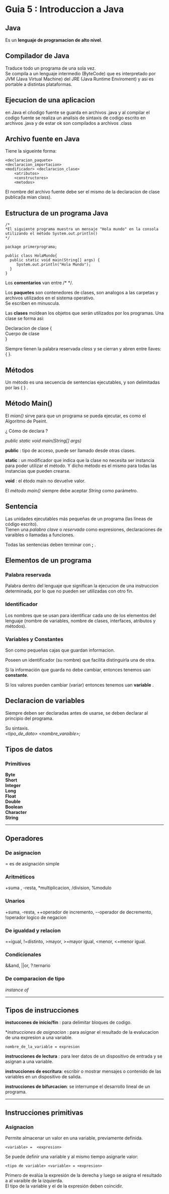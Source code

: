 # Guia 5 : Introduccion a Java

## Java

Es un **lenguaje de programacion de alto nivel**. <br>

## Compilador de Java

Traduce todo un programa de una sola vez. <br>
Se compila a un lenguaje intermedio (ByteCode) que es interpretado por JVM (Java Virtual Machine) del JRE (Java Runtime Enviroment) y asi es portable a distintas plataformas. <br>

## Ejecucion de una aplicacion

en Java el cñodigo fuente se guarda en archivos .java y al compilar el codigo fuente se realiza un analisis de sintaxis de codigo escrito en archivos .java y de estar ok son compilados a archivos .class <br>

## Archivo fuente en Java

Tiene la sigueinte forma:

```
<declaracion_paquete>
<declaracion_importacion>
<modificador> <declaracion_clase>
	<atributos>
	<constructores>
	<metodos>
```

El nombre del archivo fuente debe ser el mismo de la declaracion de clase publica(la mian class).<br>


## Estructura de un programa Java


```
/*
*El siguiente programa muestra un mensaje "Hola mundo" en la consola utilizando el método System.out.println()
*/

package primerprograma;

public class HolaMundo{
  public static void main(String[] args) {
     System.out.println("Hola Mundo");
  }	
}
```

Los **comentarios** van entre /* */.<br>

Los **paquetes** son contenedores de clases, son analogos a las carpetas y archivos utilizados en el sistema operativo. <br>
Se escriben en minuscula.<br>

Las **clases** moldean los objetos que serán utilizados por los programas. Una clase se forma asi: <br>

Declaracion de clase { <br>
Cuerpo de clase <br>
} <br>


Siempre tienen la palabra reservada *class* y se cierran y abren entre llaves: { }. <br>


## Métodos

Un método es una secuencia de sentencias ejecutables, y son delimitadas por las { }
. <br>

## Método Main()

El *mian()* sirve para que un programa se pueda ejecutar, es como el Algoritmo de Pseint. <br>

¿ Cómo de declara ? <br>

*public static void main(String[] args)*

**public** : tipo de acceso, puede ser llamado desde otras clases. <br>

**static** : un modificador que indica que la clase no necesita ser instancia para poder utilizar el método. Y dicho método es el mismo para todas las instancias que pueden crearse.<br>

**void** : el étodo main no devuelve valor. <br>

El *método main()* siempre debe aceptar *String* como parámetro. <br>


## Sentencia

Las unidades ejecutables más pequeñas de un programa (las líneas de código escrito). <br>
Tienen una *palabra clave* o *reservada* como expresiones, declaraciones de varaibles o llamadas a funciones. <br>

Todas las sentencias deben terminar con **;** . <br>


## Elementos de un programa

### Palabra reservada

Palabra dentro del lenguaje que significan la ejecucion de una instruccion determinada, por lo que no pueden ser utilizadas con otro fin. <br>

### Identificador

Los nombres que se usan para identificar cada uno de los elementos del lenguaje (nombre de variables, nombre de clases, interfaces, atributos y métodos). <br>

### Variables y Constantes


Son como pequeñas cajas que guardan informacion. <br>

Poseen un identificador (su nombre) que facilita distinguirla una de otra. <br>

Si la información que guarda no debe cambiar, entonces tenemos uan **constante**. <br>

Si los valores pueden cambiar (variar) entonces tenemos uan **variable** . <br>


## Declaracion de variables 

Siempre deben ser declaradas antes de usarse, se deben declarar al principio del programa. <br>

Su sintaxis. <br>
*<tipo_de_dato> <nombre_varaible>;* <br>

## Tipos de datos

### Primitivos

**Byte**<br>
**Short**<br>
**Integer**<br>
**Long**<br>
**Float**<br>
**Double**<br>
**Boolean**<br> 
**Character**<br>
**String**<br>

---

## Operadores

### De asignacion

= es de asignación simple

### Aritméticos

+suma , -resta, *multiplicacion, /division, %modulo <br>


### Unarios

+suma, -resta, ++operador de incremento, --operador de decremento,  !operador logico de negacion

### De igualdad y relacion

==igual, !=distinto, >mayor, >=mayor igual, <menor, <=menor igual.

### Condicionales

&&and, ||or, ?:ternario

### De comparacion de tipo

*instance of*

---

## Tipos de instrucciones

**instuccones de inicio/fin** : para delimitar bloques de codigo. <br>

**instrucciones de asignacion* : para asignar el resultado de la evalucacion de una expresion a una variable. <br>

```
nombre_de_la_variable = expresion
```


**instrucciones de lectura** : para leer datos de un dispositivo de entrada y se asignan a una variable. <br>

**instrucciones de escritura**: escribir o mostrar mensajes o contenido de las variables en un dispositivo de salida. <br>

**instrucciones de bifurcacion**: se interrumpe el desarrollo lineal de un programa.<br>

---


## Instrucciones primitivas

### Asignacion

Permite almacenar un valor en una variable, previamente definida. <br>

```
<variable> =  <expresion>
```

Se puede definir una variable y al mismo tiempo asignarle valor: <br>

```
<tipo de variable> <variable> = <expresion>
```


Primero de evalúa la expresión de la derecha y luego se asigna el resultado a al varaible de la izquierda. <br>
El tipo de la variable y el de la expresión deben coincidir. <br>




